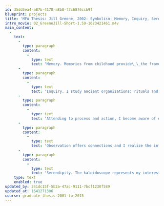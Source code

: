 ```yaml
---
id: 35dd5ea4-a87b-4178-a8b0-f3c6876ccb9f
blueprint: projects
title: 'MFA Thesis: Jill Greene, 2002: Symbolism: Memory, Inquiry, Serendipity.'
intro_movie: 02_GreeneJill-Short-1.50-1623421461.m4v
main_content:
  -
    text:
      -
        type: paragraph
        content:
          -
            type: text
            text: "Memory. Memories from childhood provide\_\_the framework on which I stand: a window through which I look and question in search for a deeper understanding of myself and my work. "
      -
        type: paragraph
        content:
          -
            type: text
            text: 'Inquiry. I study ancient organizations: rituals and ceremonies as rich sources in symbolic meaning. Geometry, figure, archetype: the pyramid informs my work. '
      -
        type: paragraph
        content:
          -
            type: text
            text: 'Attending to process and action, I become aware of different perspectives through experimentation with making paper and books, carving letters in stone, painting, designing posters, photography and sculpture. '
      -
        type: paragraph
        content:
          -
            type: text
            text: 'Observation offers connections and I realize the infinity of possibilities. The result is a body of work that reflects a personal process of discovery, learning, and unlearning. '
      -
        type: paragraph
        content:
          -
            type: text
            text: 'Serendipity. The kaleidoscope represents my interest in art and science, clear yet ambiguous, chaotic and orderly, simple but complex, a single object employing light and geometry, a representation of multiplicity. I trust my intuition and embrace its paradox as a metaphor symbolic of my journey.'
    type: text
    enabled: true
updated_by: 241dc15f-5b2a-47ac-9111-7bcf1230f589
updated_at: 1641271306
course: graduate-thesis-2001-to-2015
---
```

